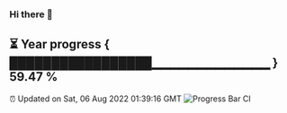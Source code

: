 ### Hi there 👋
⏳ Year progress { █████████████████▁▁▁▁▁▁▁▁▁▁▁▁▁ } 59.47 %
---
⏰ Updated on Sat, 06 Aug 2022 01:39:16 GMT
![Progress Bar CI](https://github.com/liununu/liununu/workflows/Progress%20Bar%20CI/badge.svg)
